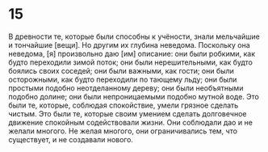 # 15

В древности те, которые были способны к учёности, знали мельчайшие и тончайшие [вещи]. Но другим их глубина неведома. Поскольку она неведома, [я] произвольно даю [им] описание: они были робкими, как будто переходили зимой поток; они были нерешительными, как будто боялись своих соседей; они были важными, как гости; они были осторожными, как будто переходили по тающему льду; они были простыми подобно неотделанному дереву; они были необъятными подобно долине; они были непроницаемыми подобно мутной воде. Это были те, которые, соблюдая спокойствие, умели грязное сделать чистым. Это были те, которые своим умением сделать долговечное движение спокойным содействовали жизни. Они соблюдали дао и не желали многого. Не желая многого, они ограничивались тем, что существует, и не создавали нового.